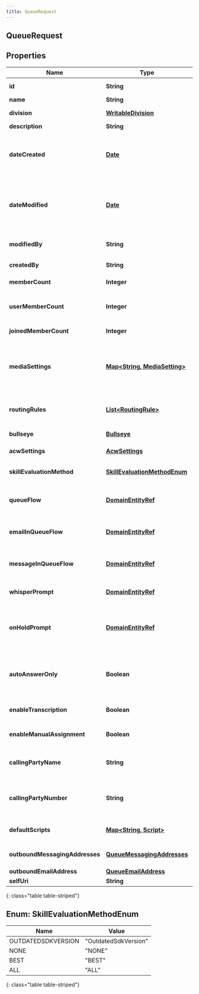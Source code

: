 ```yaml
---
title: QueueRequest
---
```


## QueueRequest

## Properties

| Name                           | Type                                                                           | Description                                                                                                                             | Notes      |
| ------------------------------ | ------------------------------------------------------------------------------ | --------------------------------------------------------------------------------------------------------------------------------------- | ---------- |
| **id**                         | <!----><!---->**String**<!---->                                                | The globally unique identifier for the object.                                                                                          | [optional] |
| **name**                       | <!----><!---->**String**<!---->                                                | The queue name                                                                                                                          |            |
| **division**                   | <!----><!---->[**WritableDivision**](WritableDivision.md)<!---->               | The division to which this entity belongs.                                                                                              | [optional] |
| **description**                | <!----><!---->**String**<!---->                                                | The queue description.                                                                                                                  | [optional] |
| **dateCreated**                | <!----><!---->[**Date**](Date.md)<!---->                                       | The date the queue was created. Date time is represented as an ISO-8601 string. For example: yyyy-MM-ddTHH:mm:ss[.mmm]Z                 | [optional] |
| **dateModified**               | <!----><!---->[**Date**](Date.md)<!---->                                       | The date of the last modification to the queue. Date time is represented as an ISO-8601 string. For example: yyyy-MM-ddTHH:mm:ss[.mmm]Z | [optional] |
| **modifiedBy**                 | <!----><!---->**String**<!---->                                                | The ID of the user that last modified the queue.                                                                                        | [optional] |
| **createdBy**                  | <!----><!---->**String**<!---->                                                | The ID of the user that created the queue.                                                                                              | [optional] |
| **memberCount**                | <!----><!---->**Integer**<!---->                                               | The total number of members in the queue.                                                                                               | [optional] |
| **userMemberCount**            | <!----><!---->**Integer**<!---->                                               | The number of user members (i.e., non-group members) in the queue.                                                                      | [optional] |
| **joinedMemberCount**          | <!----><!---->**Integer**<!---->                                               | The number of joined members in the queue.                                                                                              | [optional] |
| **mediaSettings**              | <!----><!---->[**Map&lt;String, MediaSetting&gt;**](MediaSetting.md)<!---->    | The media settings for the queue. Valid key values: CALL, CALLBACK, CHAT, EMAIL, MESSAGE, SOCIAL_EXPRESSION, VIDEO_COMM                 | [optional] |
| **routingRules**               | <!----><!---->[**List&lt;RoutingRule&gt;**](RoutingRule.md)<!---->             | The routing rules for the queue, used for routing to known or preferred agents.                                                         | [optional] |
| **bullseye**                   | <!----><!---->[**Bullseye**](Bullseye.md)<!---->                               | The bulls-eye settings for the queue.                                                                                                   | [optional] |
| **acwSettings**                | <!----><!---->[**AcwSettings**](AcwSettings.md)<!---->                         | The ACW settings for the queue.                                                                                                         | [optional] |
| **skillEvaluationMethod**      | [**SkillEvaluationMethodEnum**](#SkillEvaluationMethodEnum)<!---->             | The skill evaluation method to use when routing conversations.                                                                          | [optional] |
| **queueFlow**                  | <!----><!---->[**DomainEntityRef**](DomainEntityRef.md)<!---->                 | The in-queue flow to use for call conversations waiting in queue.                                                                       | [optional] |
| **emailInQueueFlow**           | <!----><!---->[**DomainEntityRef**](DomainEntityRef.md)<!---->                 | The in-queue flow to use for email conversations waiting in queue.                                                                      | [optional] |
| **messageInQueueFlow**         | <!----><!---->[**DomainEntityRef**](DomainEntityRef.md)<!---->                 | The in-queue flow to use for message conversations waiting in queue.                                                                    | [optional] |
| **whisperPrompt**              | <!----><!---->[**DomainEntityRef**](DomainEntityRef.md)<!---->                 | The prompt used for whisper on the queue, if configured.                                                                                | [optional] |
| **onHoldPrompt**               | <!----><!---->[**DomainEntityRef**](DomainEntityRef.md)<!---->                 | The audio to be played when calls on this queue are on hold. If not configured, the default on-hold music will play.                    | [optional] |
| **autoAnswerOnly**             | <!----><!---->**Boolean**<!---->                                               | Specifies whether the configured whisper should play for all ACD calls, or only for those which are auto-answered.                      | [optional] |
| **enableTranscription**        | <!----><!---->**Boolean**<!---->                                               | Indicates whether voice transcription is enabled for this queue.                                                                        | [optional] |
| **enableManualAssignment**     | <!----><!---->**Boolean**<!---->                                               | Indicates whether manual assignment is enabled for this queue.                                                                          | [optional] |
| **callingPartyName**           | <!----><!---->**String**<!---->                                                | The name to use for caller identification for outbound calls from this queue.                                                           | [optional] |
| **callingPartyNumber**         | <!----><!---->**String**<!---->                                                | The phone number to use for caller identification for outbound calls from this queue.                                                   | [optional] |
| **defaultScripts**             | <!----><!---->[**Map&lt;String, Script&gt;**](Script.md)<!---->                | The default script Ids for the communication types.                                                                                     | [optional] |
| **outboundMessagingAddresses** | <!----><!---->[**QueueMessagingAddresses**](QueueMessagingAddresses.md)<!----> | The messaging addresses for the queue.                                                                                                  | [optional] |
| **outboundEmailAddress**       | <!----><!---->[**QueueEmailAddress**](QueueEmailAddress.md)<!---->             |                                                                                                                                         | [optional] |
| **selfUri**                    | <!----><!---->**String**<!---->                                                | The URI for this object                                                                                                                 | [optional] |

{: class="table table-striped"}

<a name="SkillEvaluationMethodEnum"></a>

## Enum: SkillEvaluationMethodEnum

| Name               | Value                          |
| ------------------ | ------------------------------ |
| OUTDATEDSDKVERSION | &quot;OutdatedSdkVersion&quot; |
| NONE               | &quot;NONE&quot;               |
| BEST               | &quot;BEST&quot;               |
| ALL                | &quot;ALL&quot;                |

{: class="table table-striped"}
